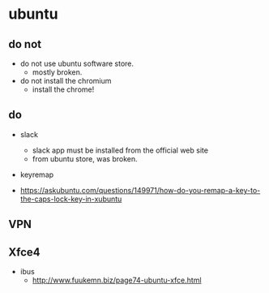 
# ubuntu

## do not

- do not use ubuntu software store.
  - mostly broken.
- do not install the chromium
  - install the chrome!

## do

- slack
  - slack app must be installed from the official web site
  - from ubuntu store, was broken.

- keyremap
 - https://askubuntu.com/questions/149971/how-do-you-remap-a-key-to-the-caps-lock-key-in-xubuntu


## VPN

## Xfce4


* ibus
  * http://www.fuukemn.biz/page74-ubuntu-xfce.html


